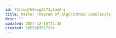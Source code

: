 ```yaml
---
id: f2ilwq760xxg8t73yfum0nr
title: Master Theorem of Algorithmic Complexity
desc: ""
updated: 2024-12-15T22:35
created: 1659207017294
---
```

